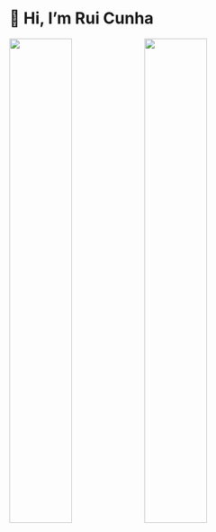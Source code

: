 # 👋 Hi, I’m Rui Cunha

<img align="left" width="47%" src="https://github-readme-stats.vercel.app/api?username=anuraghazra&show_icons=true&theme=radical" />

<img align="left" width="47%" src="https://github-readme-stats.vercel.app/api/top-langs/?username=anuraghazra&layout=compact&theme=radical" />
